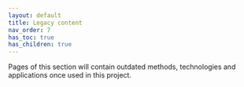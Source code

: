 ```yaml
---
layout: default
title: Legacy content
nav_order: 7
has_toc: true
has_children: true
---
```


Pages of this section will contain outdated methods, technologies and applications once used in this project.